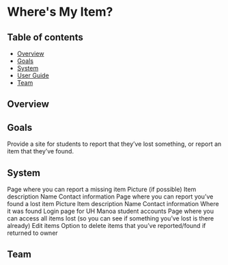 # Where's My Item?

## Table of contents

* [Overview](#overview)
* [Goals](#goals)
* [System](#system)
* [User Guide](#user-guide)
* [Team](#team)

## Overview

## Goals

Provide a site for students to report that they’ve lost something, or report an item that they’ve found.

## System

Page where you can report a missing item
Picture (if possible)
Item description
Name
Contact information
Page where you can report you’ve found a lost item
Picture
Item description
Name
Contact information
Where it was found
Login page for UH Manoa student accounts
Page where you can access all items lost (so you can see if something you’ve lost is there already)
Edit items
Option to delete items that you’ve reported/found if returned to owner

## Team
